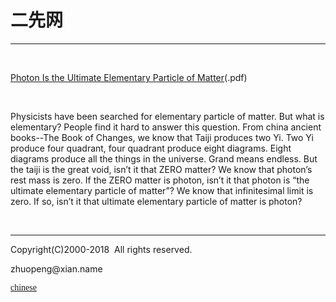# 二先网
<hr />
<p>&nbsp;</p>
<a href="en/Photon%20Is%20the%20Ultimate%20Elementary%20Particle%20of%20Matter.pdf">Photon Is the Ultimate Elementary Particle of Matter</a>(.pdf)
<p>&nbsp;</p>
Physicists have been searched for elementary particle of matter. But what is elementary? People find it hard to answer this question. From china ancient books--The Book of Changes, we know that Taiji produces two Yi. Two Yi produce four quadrant, four quadrant produce eight diagrams. Eight diagrams produce all the things in the universe. Grand means endless. But the taiji is the great void, isn’t it that ZERO matter? We know that photon’s rest mass is zero. If the ZERO matter is photon, isn’t it that photon is “the ultimate elementary particle of matter”? We know that infinitesimal limit is zero. If so, isn’t it that ultimate elementary particle of matter is photon?
<p>&nbsp;</p>
<hr />

Copyright(C)2000-2018&nbsp; All rights reserved.
<p class="style2">zhuopeng@xian.name</p>
<p class="style2"><font face="Times New Roman">
    <a href="xian.md">chinese</a></font></p>
